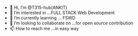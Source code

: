 - 👋 Hi, I’m @T315-hub(ANKIT)
- 👀 I’m interested in ...FULL STACK Web Development
- 🌱 I’m currently learning ... FSWD
- 💞️ I’m looking to collaborate on ...for open source contribution 
- 📫 How to reach me ...in easy way 

<!---
T315-hub/T315-hub is a ✨ special ✨ repository because its `README.md` (this file) appears on your GitHub profile.
You can click the Preview link to take a look at your changes.
--->
